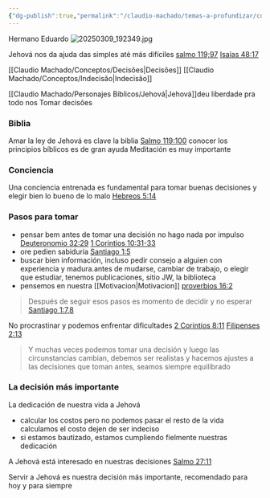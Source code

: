 ```yaml
---
{"dg-publish":true,"permalink":"/claudio-machado/temas-a-profundizar/como-tomar-boas-decisoes/"}
---
```


Hermano Eduardo 
![20250309_192349.jpg](/img/user/Personal/Im%C3%A1genes/20250309_192349.jpg)

Jehová nos da ajuda das simples até más difíciles [salmo 119;97](https://wol.jw.org/es/wol/b/r4/lp-s/nwtsty/19/119#v=19:119:97)
[Isaías 48:17](https://wol.jw.org/es/wol/b/r4/lp-s/nwtsty/23/48#v=23:48:17) 

[[Claudio Machado/Conceptos/Decisões\|Decisões]] 
[[Claudio Machado/Conceptos/Indecisão\|Indecisão]] 

[[Claudio Machado/Personajes Bíblicos/Jehová\|Jehová]]deu liberdade pra todo nos Tomar decisões

### Biblia 
Amar la ley de Jehová es clave la biblia 
[Salmo 119:100](https://wol.jw.org/es/wol/b/r4/lp-s/nwtsty/19/119#v=19:119:100) conocer los principios bíblicos es de gran ayuda 
Meditación es muy importante 
### Conciencia 
Una conciencia entrenada es fundamental para tomar buenas decisiones y elegir bien lo bueno de lo malo [Hebreos 5:14](https://wol.jw.org/es/wol/b/r4/lp-s/nwtsty/58/5#v=58:5:14)

### Pasos para tomar 
- pensar bem antes de tomar una decisión no hago nada por impulso [Deuteronomio 32:29](https://wol.jw.org/es/wol/b/r4/lp-s/nwtsty/5/32#v=5:32:29) [1 Corintios 10:31-33](https://wol.jw.org/es/wol/b/r4/lp-s/nwtsty/46/10#v=46:10:31-46:10:33)
- ore pedien sabiduría [Santiago 1:5](https://wol.jw.org/es/wol/b/r4/lp-s/nwtsty/59/1#v=59:1:5)
- buscar bien información, incluso pedir consejo a alguien con experiencia y madura.antes de mudarse, cambiar de trabajo, o elegir que estudiar, tenemos publicaciones, sitio JW, la biblioteca 
- pensemos en nuestra [[Motivacion\|Motivacion]] [proverbios 16:2](https://wol.jw.org/es/wol/b/r4/lp-s/nwtsty/20/16#v=20:16:2) 


>Después de seguir esos pasos es momento de decidir y no esperar [Santiago 1:7,8](https://wol.jw.org/es/wol/b/r4/lp-s/nwtsty/59/1#v=59:1:7-59:1:8)

No procrastinar y podemos enfrentar dificultades [2 Corintios 8:11](https://wol.jw.org/es/wol/b/r4/lp-s/nwtsty/47/8#v=47:8:11) [Filipenses 2:13](https://wol.jw.org/es/wol/b/r4/lp-s/nwtsty/50/2#v=50:2:13)

>Y muchas veces podemos tomar una decisión y luego las circunstancias cambian, debemos ser realistas y hacemos ajustes a las decisiones que toman antes, seamos siempre equilibrado 

### La decisión más importante 
La dedicación de nuestra vida a Jehová 
- calcular los costos pero no podemos pasar el resto de la vida calculamos el costo dejen de ser indeciso 
- si estamos bautizado, estamos cumpliendo fielmente nuestras dedicación 

A Jehová está interesado en nuestras decisiones 
[Salmo 27:11](https://wol.jw.org/es/wol/b/r4/lp-s/nwtsty/19/27#v=19:27:11)

Servir a Jehová es nuestra decisión más importante, recomendado para hoy y para siempre 